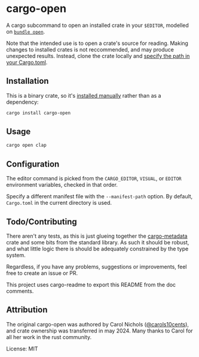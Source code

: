 # cargo-open

A cargo subcommand to open an installed crate in your `$EDITOR`,
modelled on [`bundle open`](https://bundler.io/v2.5/man/bundle-open.1.html).

Note that the intended use is to open a crate's source for reading.
Making changes to installed crates is not reccommended, and may produce unexpected results.
Instead, clone the crate locally and [specify the path in your Cargo.toml](https://doc.rust-lang.org/cargo/reference/specifying-dependencies.html#specifying-path-dependencies).

## Installation

This is a binary crate, so it's [installed manually](https://doc.rust-lang.org/book/ch14-04-installing-binaries.html) rather than as a dependency:

```sh
cargo install cargo-open
```

## Usage

```sh
cargo open clap
```

## Configuration

The editor command is picked from the `CARGO_EDITOR`, `VISUAL`, or `EDITOR` environment variables,
checked in that order.

Specify a different manifest file with the `--manifest-path` option.
By default, `Cargo.toml` in the current directory is used.

## Todo/Contributing

There aren't any tests, as this is just glueing together the [cargo-metadata](https://crates.io/crates/cargo_metadata)
crate and some bits from the standard library. As such it should be robust, and what little logic there is should be
adequately constrained by the type system.

Regardless, if you have any problems, suggestions or improvements, feel free to create an issue or PR.

This project uses cargo-readme to export this README from the doc comments.

## Attribution

The original cargo-open was authored by Carol Nichols ([@carols10cents](https://github.com/carols10cents)), and crate ownership was transferred
in may 2024. Many thanks to Carol for all her work in the rust community.

License: MIT
